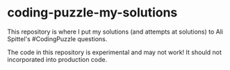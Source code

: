 # coding-puzzle-my-solutions
This repository is where I put my solutions (and attempts at solutions) to Ali Spittel's #CodingPuzzle questions.

The code in this repository is experimental and may not work! It should not incorporated into production code.
